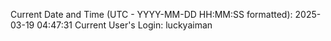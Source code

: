 Current Date and Time (UTC - YYYY-MM-DD HH:MM:SS formatted): 2025-03-19 04:47:31
Current User's Login: luckyaiman
